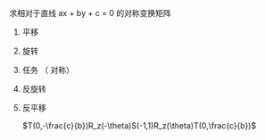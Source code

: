 求相对于直线 ax + by + c  = 0 的对称变换矩阵

1. 平移

2. 旋转

3. 任务 （ 对称）

4. 反旋转

5. 反平移

   $T(0,-\frac{c}{b})R_z(-\theta)S(-1,1)R_z(\theta)T(0,\frac{c}{b})$

